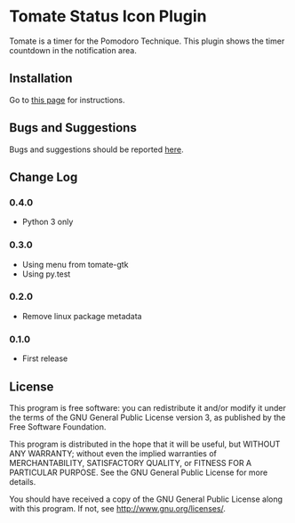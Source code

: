 Tomate Status Icon Plugin
=========================

Tomate is a timer for the Pomodoro Technique.
This plugin shows the timer countdown in the notification area.

Installation
------------

Go to [this page](https://github.com/eliostvs/tomate-gtk) for instructions.

Bugs and Suggestions
--------------------

Bugs and suggestions should be reported [here](https://github.com/eliostvs/tomate-statusicon-plugin/issues).

Change Log
----------

### 0.4.0

- Python 3 only

### 0.3.0

- Using menu from tomate-gtk
- Using py.test

### 0.2.0

- Remove linux package metadata

### 0.1.0

- First release

License
-------

This program is free software: you can redistribute it and/or modify it
under the terms of the GNU General Public License version 3, as published
by the Free Software Foundation.

This program is distributed in the hope that it will be useful, but
WITHOUT ANY WARRANTY; without even the implied warranties of
MERCHANTABILITY, SATISFACTORY QUALITY, or FITNESS FOR A PARTICULAR
PURPOSE.  See the GNU General Public License for more details.

You should have received a copy of the GNU General Public License along
with this program.  If not, see <http://www.gnu.org/licenses/>.
